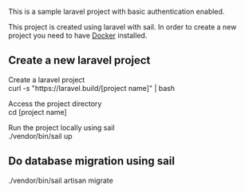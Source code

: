 <p>This is a sample laravel project with basic authentication enabled.</p>

<p>
This project is created using laravel with sail. In order to create a new project you need to have  <a href="https://www.docker.com/">Docker</a> installed.
</p>


## Create a new laravel project
<p>Create a laravel project<br>
    curl -s "https://laravel.build/[project name]" | bash
</p>


<p>Access the project directory<br>
    cd [project name]
</p>

<p>Run the project locally using sail<br>
./vendor/bin/sail up
</p>

## Do database migration using sail
<p>./vendor/bin/sail artisan migrate</p>
